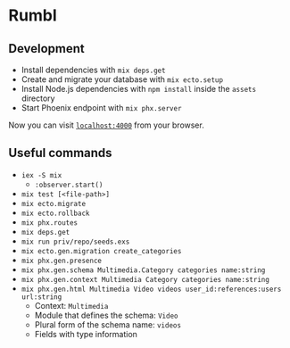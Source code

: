 # Rumbl

## Development

- Install dependencies with `mix deps.get`
- Create and migrate your database with `mix ecto.setup`
- Install Node.js dependencies with `npm install` inside the `assets` directory
- Start Phoenix endpoint with `mix phx.server`

Now you can visit [`localhost:4000`](http://localhost:4000) from your browser.

## Useful commands

- `iex -S mix`
  - `:observer.start()`
- `mix test [<file-path>]`
- `mix ecto.migrate`
- `mix ecto.rollback`
- `mix phx.routes`
- `mix deps.get`
- `mix run priv/repo/seeds.exs`
- `mix ecto.gen.migration create_categories`
- `mix phx.gen.presence`
- `mix phx.gen.schema Multimedia.Category categories name:string`
- `mix phx.gen.context Multimedia Category categories name:string`
- `mix phx.gen.html Multimedia Video videos user_id:references:users url:string`
  - Context: `Multimedia`
  - Module that defines the schema: `Video`
  - Plural form of the schema name: `videos`
  - Fields with type information
